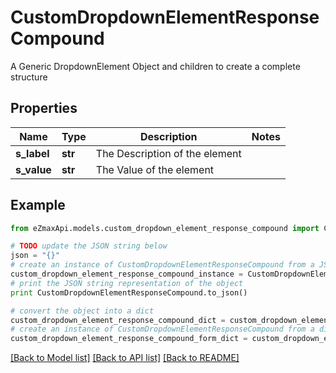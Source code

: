 # CustomDropdownElementResponseCompound

A Generic DropdownElement Object and children to create a complete structure

## Properties
Name | Type | Description | Notes
------------ | ------------- | ------------- | -------------
**s_label** | **str** | The Description of the element | 
**s_value** | **str** | The Value of the element | 

## Example

```python
from eZmaxApi.models.custom_dropdown_element_response_compound import CustomDropdownElementResponseCompound

# TODO update the JSON string below
json = "{}"
# create an instance of CustomDropdownElementResponseCompound from a JSON string
custom_dropdown_element_response_compound_instance = CustomDropdownElementResponseCompound.from_json(json)
# print the JSON string representation of the object
print CustomDropdownElementResponseCompound.to_json()

# convert the object into a dict
custom_dropdown_element_response_compound_dict = custom_dropdown_element_response_compound_instance.to_dict()
# create an instance of CustomDropdownElementResponseCompound from a dict
custom_dropdown_element_response_compound_form_dict = custom_dropdown_element_response_compound.from_dict(custom_dropdown_element_response_compound_dict)
```
[[Back to Model list]](../README.md#documentation-for-models) [[Back to API list]](../README.md#documentation-for-api-endpoints) [[Back to README]](../README.md)


